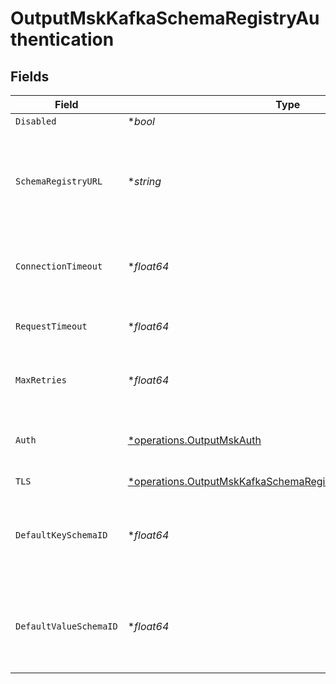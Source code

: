 # OutputMskKafkaSchemaRegistryAuthentication


## Fields

| Field                                                                                                                                         | Type                                                                                                                                          | Required                                                                                                                                      | Description                                                                                                                                   |
| --------------------------------------------------------------------------------------------------------------------------------------------- | --------------------------------------------------------------------------------------------------------------------------------------------- | --------------------------------------------------------------------------------------------------------------------------------------------- | --------------------------------------------------------------------------------------------------------------------------------------------- |
| `Disabled`                                                                                                                                    | **bool*                                                                                                                                       | :heavy_minus_sign:                                                                                                                            | N/A                                                                                                                                           |
| `SchemaRegistryURL`                                                                                                                           | **string*                                                                                                                                     | :heavy_minus_sign:                                                                                                                            | URL for accessing the Confluent Schema Registry. Example: http://localhost:8081. To connect over TLS, use https instead of http.              |
| `ConnectionTimeout`                                                                                                                           | **float64*                                                                                                                                    | :heavy_minus_sign:                                                                                                                            | Maximum time to wait for a Schema Registry connection to complete successfully                                                                |
| `RequestTimeout`                                                                                                                              | **float64*                                                                                                                                    | :heavy_minus_sign:                                                                                                                            | Maximum time to wait for the Schema Registry to respond to a request                                                                          |
| `MaxRetries`                                                                                                                                  | **float64*                                                                                                                                    | :heavy_minus_sign:                                                                                                                            | Maximum number of times to try fetching schemas from the Schema Registry                                                                      |
| `Auth`                                                                                                                                        | [*operations.OutputMskAuth](../../models/operations/outputmskauth.md)                                                                         | :heavy_minus_sign:                                                                                                                            | Credentials to use when authenticating with the schema registry using basic HTTP authentication                                               |
| `TLS`                                                                                                                                         | [*operations.OutputMskKafkaSchemaRegistryTLSSettingsClientSide](../../models/operations/outputmskkafkaschemaregistrytlssettingsclientside.md) | :heavy_minus_sign:                                                                                                                            | N/A                                                                                                                                           |
| `DefaultKeySchemaID`                                                                                                                          | **float64*                                                                                                                                    | :heavy_minus_sign:                                                                                                                            | Used when __keySchemaIdOut is not present, to transform key values, leave blank if key transformation is not required by default.             |
| `DefaultValueSchemaID`                                                                                                                        | **float64*                                                                                                                                    | :heavy_minus_sign:                                                                                                                            | Used when __valueSchemaIdOut is not present, to transform _raw, leave blank if value transformation is not required by default.               |